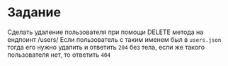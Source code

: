 # Задание

Сделать удаление пользователя при помощи DELETE метода на ендпоинт /users/<username>
Если пользователь с таким именем был в `users.json` тогда его нужно удалить и ответить `204` без тела, если же такого пользователя нет, то ответить `404`